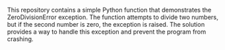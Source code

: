 This repository contains a simple Python function that demonstrates the ZeroDivisionError exception. The function attempts to divide two numbers, but if the second number is zero, the exception is raised. The solution provides a way to handle this exception and prevent the program from crashing.